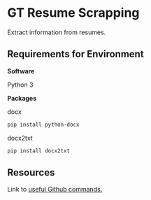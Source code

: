 # GT Resume Scrapping

Extract information from resumes.

## Requirements for Environment

**Software**

Python 3


**Packages**

docx
```markdown
pip install python-docx
```

docx2txt
```markdown
pip install docx2txt
```

## Resources
Link to [useful Github commands.](https://www.educative.io/edpresso/what-are-some-important-git-commands)
